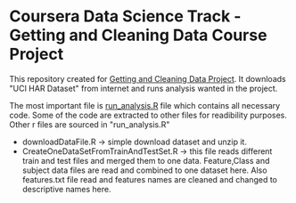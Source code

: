 Coursera Data Science Track - Getting and Cleaning Data Course Project
==========================

This repository created for [Getting and Cleaning Data Project](https://class.coursera.org/getdata-009).
It downloads "UCI HAR Dataset" from internet and runs analysis wanted in the project.


The most important file is [run_analysis.R](run_analysis.R) file which contains all necessary code. 
Some of the code are extracted to other files for readibility purposes. 
Other r files are sourced in "run_analysis.R"

- downloadDataFile.R -> simple download dataset and unzip it.
- CreateOneDataSetFromTrainAndTestSet.R -> this file reads different train and test files and merged them to one data. 
Feature,Class and subject data files are read and combined to one dataset here.
Also features.txt file read and features names are cleaned and changed to descriptive names here.

